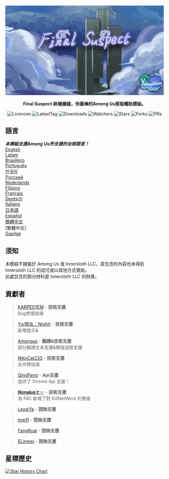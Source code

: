 <div align="center">

![FS-XW](Assets/LogoWithTeam.png)

**Final Suspect 終極嫌疑，你最棒的Among Us原版輔助模組。**

<img src="https://badgen.net/github/license/XtremeWave/FinalSuspect" alt="Licences">
<img src="https://badgen.net/github/tag/XtremeWave/FinalSuspect" alt="LatestTag">
<img src="https://badgen.net/github/assets-dl/XtremeWave/FinalSuspect" alt="Downloads">
<img src="https://badgen.net/github/watchers/XtremeWave/FinalSuspect" alt="Watchers">
<img src="https://badgen.net/github/stars/XtremeWave/FinalSuspect" alt="Stars">
<img src="https://badgen.net/github/forks/XtremeWave/FinalSuspect" alt="Forks">
<img src="https://badgen.net/github/prs/XtremeWave/FinalSuspect" alt="PRs">

</div>

## 語言
***本模組支援Among Us所支援的全部語言！***<br>
[English](README.md) <br>
[Latam](README_es_LA.md)<br>
[Brasileiro](README_pt_BR.md)<br>
[Português](README_pt.md)<br>
[한국어](README_ko.md)<br>
[Русский](README_ru.md)<br>
[Nederlands](README_nl.md)<br>
[Filipino](README_tl.md)<br>
[Français](README_fr.md)<br>
[Deutsch](README_de.md)<br>
[Italiano](README_it.md)<br>
[日本語](README_ja.md)<br>
[Español](README_es.md)<br>
[簡體中文](README_zh.md)<br>
[繁體中文]<br>
[Gaeilge](README_ga.md)<br>

## 须知
本模組不隸屬於 Among Us 或 Innersloth LLC，其包含的內容也未得到 Innersloth LLC 的認可或以其他方式贊助。<br>
此處包含的部分材料是 Innersloth LLC 的財產。

## 貢獻者
>[KARPED1EM](https://github.com/KARPED1EM) - **技術支援**<br>
>Bug修復指導

>[Yu(原名：Night)](https://github.com/Night-GUA) - **技術支援**<br>
>新增提示&

>[Amongus](https://github.com/XiezibanWrite) - **翻譯&技術支援**<br>
>部分翻譯文本支援&開發過程支援

>[NikoCat233](https://github.com/NikoCat233) - **技術支援**<br>
>反作弊指導

> [QingFeng](https://github.com/QingFeng-awa) - **Api支援**<br>
>提供了 Xtreme Api 支援！

>[𝑵𝒐𝒏𝒂𝒍𝒖𝒔オー](https://github.com/Reborn5537) - **技術支援**<br>
>為 FAC 新增了對 KillNetWork 的檢查

>[LezaiYa](https://github.com/LezaiYa1) - **諮詢支援**

>[Imp11](https://github.com/dabao40) - **諮詢支援**

>[FangKuai](https://github.com/FangKuaiYa) - **諮詢支援**

>[ELinmei](https://github.com/linmeideli) - **諮詢支援**

## 星標歷史
[![Star History Chart](https://api.star-history.com/svg?repos=XtremeWave/FinalSuspect&type=Date)](https://star-history.com/#XtremeWave/FinalSuspect&Date)